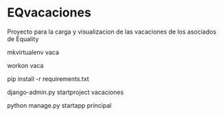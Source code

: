 # EQvacaciones
Proyecto para la carga y visualizacion de las vacaciones de los asociados de Equality

mkvirtualenv vaca

workon vaca

pip install -r requirements.txt

django-admin.py startproject vacaciones

python manage.py startapp principal
